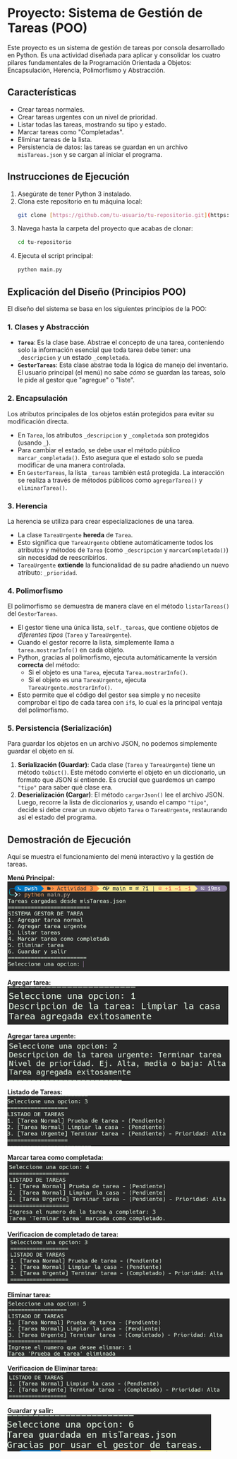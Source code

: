 # Proyecto: Sistema de Gestión de Tareas (POO)

Este proyecto es un sistema de gestión de tareas por consola desarrollado en Python. Es una actividad diseñada para aplicar y consolidar los cuatro pilares fundamentales de la Programación Orientada a Objetos: Encapsulación, Herencia, Polimorfismo y Abstracción.

## Características

- Crear tareas normales.
- Crear tareas urgentes con un nivel de prioridad.
- Listar todas las tareas, mostrando su tipo y estado.
- Marcar tareas como "Completadas".
- Eliminar tareas de la lista.
- Persistencia de datos: las tareas se guardan en un archivo `misTareas.json` y se cargan al iniciar el programa.

## Instrucciones de Ejecución

1.  Asegúrate de tener Python 3 instalado.
2.  Clona este repositorio en tu máquina local:
    ```bash
    git clone [https://github.com/tu-usuario/tu-repositorio.git](https://github.com/tu-usuario/tu-repositorio.git)
    ```
3.  Navega hasta la carpeta del proyecto que acabas de clonar:
    ```bash
    cd tu-repositorio
    ```
4.  Ejecuta el script principal:
    ```bash
    python main.py
    ```

## Explicación del Diseño (Principios POO)

El diseño del sistema se basa en los siguientes principios de la POO:

### 1. Clases y Abstracción

- **`Tarea`**: Es la clase base. Abstrae el concepto de una tarea, conteniendo solo la información esencial que toda tarea debe tener: una `_descripcion` y un estado `_completada`.
- **`GestorTareas`**: Esta clase abstrae toda la lógica de manejo del inventario. El usuario principal (el menú) no sabe _cómo_ se guardan las tareas, solo le pide al gestor que "agregue" o "liste".

### 2. Encapsulación

Los atributos principales de los objetos están protegidos para evitar su modificación directa.

- En `Tarea`, los atributos `_descripcion` y `_completada` son protegidos (usando `_`).
- Para cambiar el estado, se debe usar el método público `marcar_completada()`. Esto asegura que el estado solo se pueda modificar de una manera controlada.
- En `GestorTareas`, la lista `_tareas` también está protegida. La interacción se realiza a través de métodos públicos como `agregarTarea()` y `eliminarTarea()`.

### 3. Herencia

La herencia se utiliza para crear especializaciones de una tarea.

- La clase `TareaUrgente` **hereda** de `Tarea`.
- Esto significa que `TareaUrgente` obtiene automáticamente todos los atributos y métodos de `Tarea` (como `_descripcion` y `marcarCompletada()`) sin necesidad de reescribirlos.
- `TareaUrgente` **extiende** la funcionalidad de su padre añadiendo un nuevo atributo: `_prioridad`.

### 4. Polimorfismo

El polimorfismo se demuestra de manera clave en el método `listarTareas()` del `GestorTareas`.

- El gestor tiene una única lista, `self._tareas`, que contiene objetos de _diferentes tipos_ (`Tarea` y `TareaUrgente`).
- Cuando el gestor recorre la lista, simplemente llama a `tarea.mostrarInfo()` en cada objeto.
- Python, gracias al polimorfismo, ejecuta automáticamente la versión **correcta** del método:
  - Si el objeto es una `Tarea`, ejecuta `Tarea.mostrarInfo()`.
  - Si el objeto es una `TareaUrgente`, ejecuta `TareaUrgente.mostrarInfo()`.
- Esto permite que el código del gestor sea simple y no necesite comprobar el tipo de cada tarea con `if`s, lo cual es la principal ventaja del polimorfismo.

### 5. Persistencia (Serialización)

Para guardar los objetos en un archivo JSON, no podemos simplemente guardar el objeto en sí.

1.  **Serialización (Guardar)**: Cada clase (`Tarea` y `TareaUrgente`) tiene un método `toDict()`. Este método convierte el objeto en un diccionario, un formato que JSON sí entiende. Es crucial que guardemos un campo `"tipo"` para saber qué clase era.
2.  **Deserialización (Cargar)**: El método `cargarJson()` lee el archivo JSON. Luego, recorre la lista de diccionarios y, usando el campo `"tipo"`, decide si debe crear un nuevo objeto `Tarea` o `TareaUrgente`, restaurando así el estado del programa.

## Demostración de Ejecución

Aquí se muestra el funcionamiento del menú interactivo y la gestión de tareas.

**Menú Principal:**
![Captura de pantalla del menú principal](/Unidad%202/Actividad%203/assets/menu.png)

**Agregar tarea:**
![Captura de pantalla agregando tarea normal](./assets/AgregarTarea.png)

**Agregar tarea urgente:**
![Captura de pantalla agregando tarea urgente](./assets/AgregarTareaUrgente.png)

**Listado de Tareas:**
![Captura de pantalla del listado de tareas](./assets/ListarTareas.png)

**Marcar tarea como completada:**
![Captura de pantalla marcando tarea como completada](./assets/CompletarTarea.png)

**Verificacion de completado de tarea:**
![Captura de pantalla de verificacion de completado de tarea](./assets/VerificarCompletarTarea.png)

**Eliminar tarea:**
![Captura de pantalla eliminando tarea](./assets/EliminarTarea.png)

**Verificacion de Eliminar tarea:**
![Captura de pantalla de verificacion de eliminando tarea](./assets/VerificarEliminarTarea.png)

**Guardar y salir:**
![Captura de pantalla del guardado y despedida](./assets/GuardarTarea.png)
